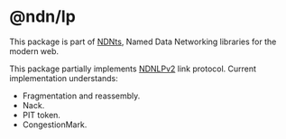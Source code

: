 # @ndn/lp

This package is part of [NDNts](https://yoursunny.com/p/NDNts/), Named Data Networking libraries for the modern web.

This package partially implements [NDNLPv2](https://redmine.named-data.net/projects/nfd/wiki/NDNLPv2) link protocol.
Current implementation understands:

* Fragmentation and reassembly.
* Nack.
* PIT token.
* CongestionMark.

